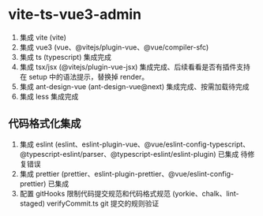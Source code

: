 # vite-ts-vue3-admin

1. 集成 vite (vite)
2. 集成 vue3 (vue、@vitejs/plugin-vue、@vue/compiler-sfc)
3. 集成 ts (typescript) 集成完成
4. 集成 tsx/jsx (@vitejs/plugin-vue-jsx) 集成完成、后续看看是否有插件支持在 setup 中的语法提示，替换掉 render。
5. 集成 ant-design-vue (ant-design-vue@next) 集成完成、按需加载待完成
6. 集成 less 集成完成

## 代码格式化集成

1. 集成 eslint (eslint、eslint-plugin-vue、@vue/eslint-config-typescript、@typescript-eslint/parser、@typescript-eslint/eslint-plugin) 已集成 待修复错误
2. 集成 prettier (prettier、eslint-plugin-prettier、@vue/eslint-config-prettier) 已集成
3. 配置 gitHooks 限制代码提交规范和代码格式规范 (yorkie、chalk、lint-staged) verifyCommit.ts git 提交的规则验证
